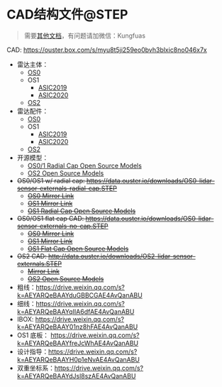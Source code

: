 # CAD结构文件@STEP

> 需要[其他文档](https://ouster.com/downloads/)，有问题请加微信：Kungfuas
>

CAD: https://ouster.box.com/s/myu8t5ji259eo0bvh3blxic8no046x7x

- 雷达主体：
  - [OS0](https://data.ouster.io/downloads/sensor-cad-models/sensor-cad-revc-os0.zip?__hstc=34987006.3b498ee11237b4e28da832cc795fa6b7.1603177544769.1606967208102.1607045278647.6&__hssc=34987006.1.1607045278647&__hsfp=3202914155)
  - OS1
    - [ASIC2019](https://data.ouster.io/downloads/sensor-cad-models/sensor-cad-gen1-os1.zip)
    - [ASIC2020](https://data.ouster.io/downloads/sensor-cad-models/sensor-cad-revc-os1.zip?__hstc=34987006.3b498ee11237b4e28da832cc795fa6b7.1603177544769.1606967208102.1607045278647.6&__hssc=34987006.1.1607045278647&__hsfp=3202914155)
  - [OS2](https://data.ouster.io/downloads/sensor-cad-models/sensor-cad-revc-os2.zip?__hstc=34987006.3b498ee11237b4e28da832cc795fa6b7.1603177544769.1606967208102.1607045278647.6&__hssc=34987006.1.1607045278647&__hsfp=3202914155)
- 雷达配件：
  - [OS0](https://data.ouster.io/downloads/accessory-cad-models/accessories-cad-revc-os0.zip?__hstc=34987006.3b498ee11237b4e28da832cc795fa6b7.1603177544769.1606967208102.1607045278647.6&__hssc=34987006.1.1607045278647&__hsfp=3202914155)
  - OS1
    - [ASIC2019](https://data.ouster.io/downloads/accessory-cad-models/accessories-cad-gen1-os1.zip)
    - [ASIC2020](https://data.ouster.io/downloads/accessory-cad-models/accessories-cad-revc-os1.zip?__hstc=34987006.3b498ee11237b4e28da832cc795fa6b7.1603177544769.1606967208102.1607045278647.6&__hssc=34987006.1.1607045278647&__hsfp=3202914155)
  - [OS2](https://data.ouster.io/downloads/accessory-cad-models/accessories-cad-revc-os2.zip?__hstc=34987006.3b498ee11237b4e28da832cc795fa6b7.1603177544769.1606967208102.1607045278647.6&__hssc=34987006.1.1607045278647&__hsfp=3202914155)
- 开源模型：
  - [OS0/1 Radial Cap Open Source Models](https://cad.onshape.com/documents/7b6a11f514ec4a74d5cbb9a4/w/c36ead60f7f73ded14e66726/e/72744977c62544ab0c9b58a5)
  - [OS2 Open Source Models](https://cad.onshape.com/documents/b27d3493d1e1a0abf7a16d63/w/24cb68a97d657b919b2a26f0/e/5684e22589e1a02504980362)
- ~~OS0/OS1 w/ radial cap: https://data.ouster.io/downloads/OS0-lidar-sensor-externals-radial-cap.STEP~~
  - ~~[OS0 Mirror Link](https://go.ouster.io/cs/c/?cta_guid=b5ddd414-1145-45e9-bccd-c0492a9f45fb&signature=AAH58kH3-zlyoxPl2jZyk9xhmrr2QmnoDg&pageId=25071724410&placement_guid=2f19d2a7-d7f7-4520-a5d7-a656b4ab2e8b&click=c2e27983-6009-4b2c-a1b5-e042d5f8c23b&hsutk=c87875bc03856f8118673497d6f8d277&canon=https%3A%2F%2Fgo.ouster.io%2Fdownload%2Fos0-lidar-sensor%2Fcad%2F&utm_referrer=https%3A%2F%2Fgo.ouster.io%2Fdownload%2Fos0-lidar-sensor%2Fcad%2F&portal_id=5054152&redirect_url=APefjpHgQ9TiSQptsDu9dn13I7UD_2WnLHFIkbJmbG70fDb9vq8zIgcHysH0CdmE3rxKLi5nWSf1tZ7PqHM4pgFsqnqVSOg1bQkg2saaN8JjpZZsfMVzl_s_7h_P-iuOlP7ZtcWWDVu1v9uN2nl2zuuwHGF-wFDmt8uADreDJuMWmO4Ju04m5Ro4-uRHW3K3mX_cYr2A7xZ4PgDGLbjx6TE9VoXJlwGWesw9XVt8ad476OKdD10r6U3jmTL9hGle9IeUeJLLZpifLTOt-FN0IEOZ-ib5PPzxtOW3bk7j5vH4cPD0nKf5wTtk-1BB81hO-Bn4Fe3KFhDT&__hstc=82216777.c87875bc03856f8118673497d6f8d277.1603370521882.1604239967754.1604767974221.5&__hssc=82216777.6.1604767974221&__hsfp=1175174545&contentType=landing-page)~~
  - ~~[OS1 Mirror Link](https://go.ouster.io/cs/c/?cta_guid=25b2f53c-cac4-4905-a9bc-ffbef672c567&signature=AAH58kG7RGDJOXKxF4XuMTUgeQo75DRObg&pageId=25070986395&placement_guid=b48b23b4-622c-4046-8ebf-91bad70cad28&click=102c303e-d3fe-4e17-a7bb-ad901c6ea220&hsutk=c87875bc03856f8118673497d6f8d277&canon=https%3A%2F%2Fgo.ouster.io%2Fdownload%2Fos1-lidar-sensor%2Fcad%2F&utm_referrer=https%3A%2F%2Fgo.ouster.io%2Fdownload%2Fos1-lidar-sensor%2Fcad%2F&portal_id=5054152&redirect_url=APefjpEpK7-xW2-cBBC_zYxInn44uDtTQxjJtEA-Jo8qaSqdC5dgWMp0HsZ-8t9xjyb_Qm-dnCeYQ5p7eo7tVM1H7WW-gOt5f1U23kyPcTnXGUuLSDsNlAxl1LuUaAiZON7Z9DvPnujHNwGcz7Aj-pbSzmr3nSi8MXfOBl9-JFLHh4_z6DLygM_QS7Cw_Y0wm--T92YfBH-kdc5j3cal0USHBqWtQi--ZCHVNyJBl-GCJ4SCnNAX_BrQbdu9Bi4_4edZl1IBJLl-ZeWSkkQZ6lsb2PbrPD_UB7bGZaHgCHpGc_ijLCM6-ql-3ZSwKwapXV4MpM3wl7dt&__hstc=82216777.c87875bc03856f8118673497d6f8d277.1603370521882.1604239967754.1604767974221.5&__hssc=82216777.4.1604767974221&__hsfp=1175174545&contentType=landing-page)~~
  - ~~[OS1 Radial Cap Open Source Models](https://cad.onshape.com/documents/7b6a11f514ec4a74d5cbb9a4/w/c36ead60f7f73ded14e66726/e/72744977c62544ab0c9b58a5)~~
- ~~OS0/OS1 flat cap CAD: https://data.ouster.io/downloads/OS0-lidar-sensor-externals-no-cap.STEP~~
  - ~~[OS0 Mirror Link](https://go.ouster.io/cs/c/?cta_guid=62467cfe-5c76-4a71-b509-1f4f11b74359&signature=AAH58kFWA2det6BmawefL6Q613LeIsfKIQ&pageId=25071724410&placement_guid=b696c7a3-9233-4627-a04e-3ecb5f3e98a5&click=cb0704dc-107a-4045-b36d-11f51e602f31&hsutk=c87875bc03856f8118673497d6f8d277&canon=https%3A%2F%2Fgo.ouster.io%2Fdownload%2Fos0-lidar-sensor%2Fcad%2F&utm_referrer=https%3A%2F%2Fgo.ouster.io%2Fdownload%2Fos0-lidar-sensor%2Fcad%2F&portal_id=5054152&redirect_url=APefjpH9wd-tG-GBFlzHcjJpk7hZ2i-5hfE6IxxC348kK-ACc6GLMzsEQBDPUGxR7Ke34buVjpJVocxFjb6ZY3JyuLkufftSCzTt62y4wSGX24gNrEhnpNEDUfUd5ycz5s0UVm-v3Nu114O67g3wBD-f1cvFU47j5tF6hg6S06TH3I0sIm59tOfGjEXRqLer8Npk6YGycC4uiHKJvbg5d_eDez4K9Jg4DJxz0pJL18-NGCRTayfUGT86s5dL6E1dYzjMy_42AuOlyIm4UfrJtJ2FV4y9dpOlHAiLAmSHCmQz7d1ovE-XikaVIzOT8IA-KeHY54sel-mA&__hstc=82216777.c87875bc03856f8118673497d6f8d277.1603370521882.1604239967754.1604767974221.5&__hssc=82216777.6.1604767974221&__hsfp=1175174545&contentType=landing-page)~~
  - ~~[OS1 Mirror Link](https://go.ouster.io/cs/c/?cta_guid=4e922004-7dd5-4321-bb22-319cd0222d96&signature=AAH58kFV16bcgbpamh9P_hcAAbrnBzvdIg&pageId=25070986395&placement_guid=a68e3465-46cf-4d98-82d2-e22e5af75a32&click=bb16386a-d957-42e8-ba32-c4b4b0144c8b&hsutk=c87875bc03856f8118673497d6f8d277&canon=https%3A%2F%2Fgo.ouster.io%2Fdownload%2Fos1-lidar-sensor%2Fcad%2F&utm_referrer=https%3A%2F%2Fgo.ouster.io%2Fdownload%2Fos1-lidar-sensor%2Fcad%2F&portal_id=5054152&redirect_url=APefjpHe8THmgoAXG5TLDJZIbW0CNygbApWF1vREtTOS5THiAHSs2jd8-WPQj76AtfvLBHCS0axlMoq_wn9-cHQ6Dw2Kun6rQFV1sl1Q3zgVc3O6l38nXXRvdTSTtQmAGc5L6pWBRjxgTl4kp8Oh4-g2A1R2X2ZZ_TNE6FQ0EVNQJJaAq0jYf6PKuo6Emps72IRsSUdCWvrtLwiKbild2__ioIzvKtevHz1w4cr_JJep9AnlmwrrjtxvYPVIEFLxhymdYbvAhAxtvhjj7KlNdYGOcCJqHttjj8GGHXUZ6A296szXbjyw0gojbKmyBTfx80hX6NyQgsYR&__hstc=82216777.c87875bc03856f8118673497d6f8d277.1603370521882.1604239967754.1604767974221.5&__hssc=82216777.4.1604767974221&__hsfp=1175174545&contentType=landing-page)~~
  - ~~[OS1 Flat Cap Open Source Models](https://cad.onshape.com/documents/d67936e76e4998aafd931c14/w/38b6c4f373c95b3200214a0a/e/6a5dea0ff60ec801bff2bf54)~~
- ~~OS2 CAD: http://data.ouster.io/downloads/OS2-lidar-sensor-externals.STEP~~
  - ~~[Mirror Link](https://go.ouster.io/cs/c/?cta_guid=034682c7-343a-4533-9814-944f6090facf&signature=AAH58kFoPxMwTnuV5X5D8BS8llg-srHfWA&pageId=25015317194&placement_guid=9b81eee5-6831-447b-8e39-5d408737f42b&click=d016e087-5f1a-4ab8-9f9a-1de0a749d7c6&hsutk=c87875bc03856f8118673497d6f8d277&canon=https%3A%2F%2Fgo.ouster.io%2Fdownload%2Fos2-lidar-sensor%2Fcad%2F&utm_referrer=https%3A%2F%2Fgo.ouster.io%2Fdownload%2Fos2-lidar-sensor%2Fcad%2F&portal_id=5054152&redirect_url=APefjpF5NcAgvZil6vhFMPKA8E92O6LBK7vbVcrxOfuiiE-BJbr7IO9tD9lkhb2c3Oh80_S-t2NKLV5jkCNejQOPxjTe9tbevIUeq9j5xJTyr6O07olb9fDL2dFzP6Vl2_y0zuaa-AUXmsxu-njJ7PCcoVpCLBxlccGHCZ7pvqTJKx3GWCLSval34ukzDf8v_7U8-aEzQlMdzIIkUxb8J329DZN9oeiseK46bR_f2cfPN9M0eaEN4XDLb7quINYDH9w4Ss9QXsFN8j-aotVkBpJHyqqnMDBE0zoBOxWmUHEmq4cwFxscr6c&__hstc=82216777.c87875bc03856f8118673497d6f8d277.1603370521882.1604239967754.1604767974221.5&__hssc=82216777.2.1604767974221&__hsfp=1175174545&contentType=landing-page)~~
  - ~~[OS2 Open Source Models](https://cad.onshape.com/documents/b27d3493d1e1a0abf7a16d63/w/24cb68a97d657b919b2a26f0/e/5684e22589e1a02504980362)~~
- 粗线：https://drive.weixin.qq.com/s?k=AEYARQeBAAYduGBBCGAE4AvQanABU
- 细线：https://drive.weixin.qq.com/s?k=AEYARQeBAAYqIIA6dfAE4AvQanABU
- IBOX: https://drive.weixin.qq.com/s?k=AEYARQeBAAY01nz8hFAE4AvQanABU
- OS1 底板： https://drive.weixin.qq.com/s?k=AEYARQeBAAYfreJcWhAE4AvQanABU
- 设计指导：https://drive.weixin.qq.com/s?k=AEYARQeBAAYH0p1eNvAE4AvQanABU
- 双重坐标系：https://drive.weixin.qq.com/s?k=AEYARQeBAAYdJsl8szAE4AvQanABU
